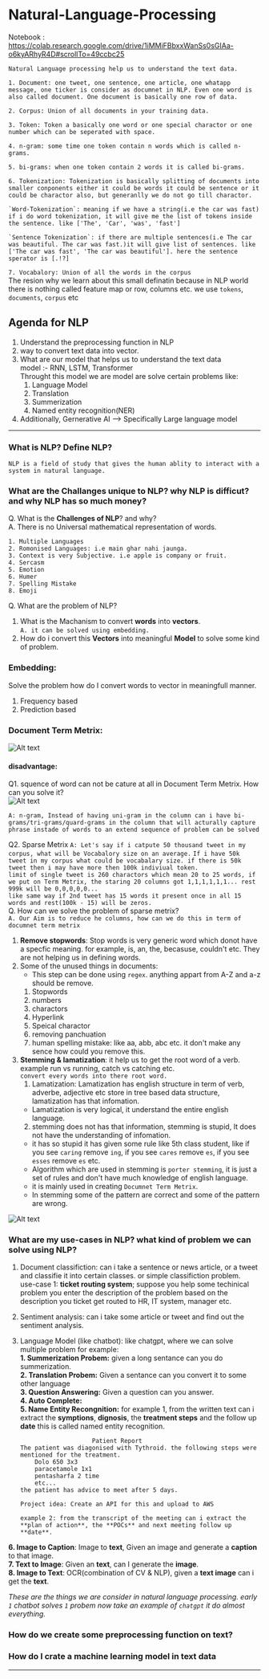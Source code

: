# Natural-Language-Processing
Notebook : https://colab.research.google.com/drive/1iMMiFBbxxWanSs0sGIAa-o6kyARhyR4D#scrollTo=49ccbc25

```
Natural Language processing help us to understand the text data.
```
```1. Document: one tweet, one sentence, one article, one whatapp message, one ticker is consider as documnet in NLP. Even one word is also called document. One document is basically one row of data.```

```2. Corpus: Union of all documents in your training data.```

```3. Token: Token a basically one word or one special charactor or one number which can be seperated with space. ```

```4. n-gram: some time one token contain n words which is called n-grams.```

```5. bi-grams: when one token contain 2 words it is called bi-grams.```

```6. Tokenization: Tokenization is basically splitting of documents into smaller conponents either it could be words it could be sentence or it could be charactor also, but generanlly we do not go till charactor.```

    `Word-Tokenization`: meaning if we have a string(i.e the car was fast) if i do word tokenization, it will give me the list of tokens inside the sentence. like ['The', 'Car', 'was', 'fast']

    `Sentence Tokenization`: if there are multiple sentences(i.e The car was beautiful. The car was fast.)it will give list of sentences. like ['The car was fast', 'The car was beautiful']. here the sentence sperator is [.!?]

`7. Vocabalory: Union of all the words in the corpus` <br>
The resion why we learn about this small definatin because in NLP world there is nothing called feature map or row, columns etc. we use `tokens`, `documents`, `corpus` etc

## Agenda for NLP
1. Understand the preprocessing function in NLP
2. way to convert text data into vector.
3. What are our model that helps us to understand the text data <br>
    model :- RNN, LSTM, Transformer <br>
    Throught this model we are model are solve certain problems like:
    1. Language Model
    2. Translation
    3. Summerization
    4. Named entity recognition(NER)
4. Additionally, Gernerative AI --> Specifically Large language model

-----------------------------------------------------------------
### What is NLP? Define NLP?
```
NLP is a field of study that gives the human ablity to interact with a system in natural language.
```




### What are the Challanges unique to NLP? why NLP is difficut? and why NLP has so much money?
Q. What is the __Challenges of NLP__? and why? <br>
A. There is no Universal mathematical representation of words.
```
1. Multiple Languages
2. Romonised Languages: i.e main ghar nahi jaunga.
3. Context is very Subjective. i.e apple is company or fruit.
4. Sercasm
5. Emotion
6. Humer
7. Spelling Mistake
8. Emoji
```

Q. What are the problem of NLP?
1. What is the Machanism to convert **words** into **vectors**. <br>
`A. it can be solved using embedding.`
2. How do i convert this **Vectors** into meaningful **Model** to solve some kind of problem.

### Embedding: 
Solve the problem how do I convert words to vector in meaningfull manner.
1. Frequency based
2. Prediction based

### Document Term Metrix:
![Alt text](image.png)

#### disadvantage: 
Q1. squence of word can not be cature at all in Document Term Metrix. How can you solve it? <br>
![Alt text](image-1.png)

`A: n-gram, Instead of having uni-gram in the column can i have bi-grams/tri-grams/quard-grams in the column that will acturally capture phrase instade of words to an extend sequence of problem can be solved`

Q2. Sparse Metrix
`A: Let's say if i catpute 50 thousand tweet in my corpus, what will be Vocabalory size on an average.`
`If i have 50k tweet in my corpus what could be vocabalary size.
if there is 50k tweet then i may have more then 100k indiviual token.` <br>
`limit of single tweet is 260 charactors which mean 20 to 25 words, if we put on Term Metrix, the staring 20 columns got 1,1,1,1,1,1... rest 999k will be 0,0,0,0,0...` <br>
`like same way if 2nd tweet has 15 words it present once in all 15 words and rest(100k - 15) will be zeros.` <br>
Q. How can we solve the problem of sparse metrix? <br>
`A. Our Aim is to reduce he columns, how can we do this in term of documnet term metrix` <br>
1. **Remove stopwords**: Stop words is very generic word which donot have a specfic meaning. for example, is, an, the, becasuse, couldn't etc. They are not helping us in defining words.
2. Some of the unused things in documents:
    * This step can be done using `regex`. anything appart from A-Z and a-z should be remove.
    1. Stopwords
    2. numbers
    3. charactors
    4. Hyperlink
    5. Speical charactor
    6. removing panchuation 
    7. human spelling mistake: like aa, abb, abc etc. it don't make any sence how could you remove this. <br>
3. **Stemming & lamatization**: it help us to get the root word of a verb. example run vs running, catch vs catching etc. <br>
`convert every words into there root word.` <br>
    1. Lamatization: Lamatization has english structure in term of verb, adverbe, adjective etc store in tree based data structure, lamatization has that infomation.
    * Lamatization is very logical, it understand the entire english language.
    2. stemming does not has that information, stemming is stupid, It does not have the understanding of infomation. <br>
    * it has so stupid it has given some rule like 5th class student, like if you see `caring` remove `ing`, if you see `cares` remove `es`, if you see `esses` remove `es` etc. 
    * Algorithm which are used in stemming is `porter stemming`, it is just a set of rules and don't have much knowledge of english language.
    * it is mainly used in creating `Documnet Term Metrix`. 
    * In stemming some of the pattern are correct and some of the pattern are wrong. 

![Alt text](image-2.png)

### What are my use-cases in NLP? what kind of problem we can solve using NLP?
1. Document classifiction: can i take a sentence or news article, or a tweet and classifie it into certain classes. or simple classifiction problem. <br>
use-case 1: **ticket routing system**; suppose you help some techinical problem you enter the description of the problem based on the description you ticket get routed to HR, IT system, manager etc. <br>

2. Sentiment analysis: can i take some article or tweet and find out the sentiment analysis.

3. Language Model (like chatbot): like chatgpt, where we can solve multiple problem for example: <br>
**1. Summerization Probem:** given a long sentance can you do summerization. <br>
**2. Translation Probem:** Given a sentance can you convert it to some other language <br>
**3. Question Answering:** Given a question can you answer. <br>
**4. Auto Complete:** <br>
**5. Name Entity Recongnition:** for example 1, from the written text can i extract the **symptions**, **dignosis**, the **treatment steps** and the follow up **date** this is called named entity recognition.
    ```                     
                        Patient Report
    The patient was diagonised with Tythroid. the following steps were mentioned for the treatment. 
        Dolo 650 3x3
        paracetamole 1x1
        pentasharfa 2 time
        etc...
    the patient has advice to meet after 5 days.
    ```
    ```Project idea: Create an API for this and upload to AWS```

    ```
    example 2: from the transcript of the meeting can i extract the **plan of action**, the **POCs** and next meeting follow up **date**. 
    ``` 
**6. Image to Caption**: Image to **text**, Given an image and generate a **caption** to that image. <br>
**7. Text to Image**: Given an **text**, can I generate the **image**. <br>
**8. Image to Text**: OCR(combination of CV & NLP), given a **text image** can i get the **text**. <br>

*These are the things we are consider in natural language processing. early `1` chatbot solves `1` probem now take an example of `chatgpt` it do almost everything.*




### How do we create some preprocessing function on text?



### How do I crate a machine learning model in text data
-----------------------------------------------------------------
